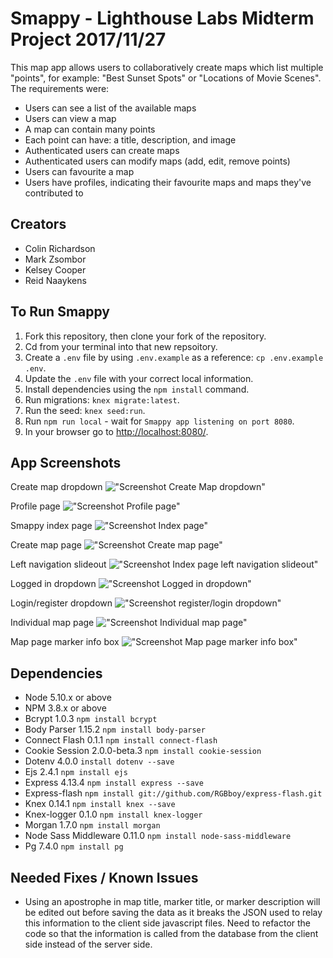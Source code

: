 # Smappy - Lighthouse Labs Midterm Project 2017/11/27

This map app allows users to collaboratively create maps which list multiple "points", for example: "Best Sunset Spots" or "Locations of Movie Scenes". The requirements were:

* Users can see a list of the available maps
* Users can view a map
* A map can contain many points
* Each point can have: a title, description, and image
* Authenticated users can create maps
* Authenticated users can modify maps (add, edit, remove points)
* Users can favourite a map
* Users have profiles, indicating their favourite maps and maps they've contributed to

## Creators

- Colin Richardson
- Mark Zsombor
- Kelsey Cooper
- Reid Naaykens

## To Run Smappy

1. Fork this repository, then clone your fork of the repository.
2. Cd from your terminal into that new repsoitory.
1. Create a `.env` file by using `.env.example` as a reference: `cp .env.example .env`.
2. Update the `.env` file with your correct local information.
3. Install dependencies using the `npm install` command.
5. Run migrations: `knex migrate:latest`.
6. Run the seed: `knex seed:run`.
4. Run `npm run local` - wait for `Smappy app listening on port 8080`.
5. In your browser go to <http://localhost:8080/>.

## App Screenshots

Create map dropdown
!["Screenshot Create Map dropdown"](https://github.com/RyukyuColin/map_app-midterm/blob/master/images/Create-map-dropdown.png?raw=true)

Profile page
!["Screenshot Profile page"](https://github.com/RyukyuColin/map_app-midterm/blob/master/images/Profile-page.png?raw=true)

Smappy index page
!["Screenshot Index page"](https://github.com/RyukyuColin/map_app-midterm/blob/master/images/Smappy_index_page.png?raw=true)

Create map page
!["Screenshot Create map page"](https://github.com/RyukyuColin/map_app-midterm/blob/master/images/create-map-page.png?raw=true)

Left navigation slideout
!["Screenshot Index page left navigation slideout"](https://github.com/RyukyuColin/map_app-midterm/blob/master/images/left-navigation-out.png?raw=true)

Logged in dropdown
!["Screenshot Logged in dropdown"](https://github.com/RyukyuColin/map_app-midterm/blob/master/images/logged-in-dropdown.png?raw=true)

Login/register dropdown
!["Screenshot register/login dropdown"](https://github.com/RyukyuColin/map_app-midterm/blob/master/images/login:register-slideout.png?raw=true)

Individual map page
!["Screenshot Individual map page"](https://github.com/RyukyuColin/map_app-midterm/blob/master/images/map-page.png?raw=true)


Map page marker info box
!["Screenshot Map page marker info box"](https://github.com/RyukyuColin/map_app-midterm/blob/master/images/map-page-marker-info-box.png?raw=true)

## Dependencies

- Node 5.10.x or above
- NPM 3.8.x or above
- Bcrypt 1.0.3 `npm install bcrypt`
- Body Parser 1.15.2 `npm install body-parser`
- Connect Flash 0.1.1 `npm install connect-flash`
- Cookie Session 2.0.0-beta.3 `npm install cookie-session`
- Dotenv 4.0.0 `install dotenv --save`
- Ejs 2.4.1 `npm install ejs`
- Express 4.13.4 `npm install express --save`
- Express-flash `npm install git://github.com/RGBboy/express-flash.git`
- Knex 0.14.1 `npm install knex --save`
- Knex-logger 0.1.0 `npm install knex-logger`
- Morgan 1.7.0 `npm install morgan`
- Node Sass Middleware 0.11.0 `npm install node-sass-middleware`
- Pg 7.4.0 `npm install pg`

## Needed Fixes / Known Issues

- Using an apostrophe in map title, marker title, or marker description will be edited out before saving the data as it breaks the JSON used to relay this information to the client side javascript files. Need to refactor the code so that the information is called from the database from the client side instead of the server side.
